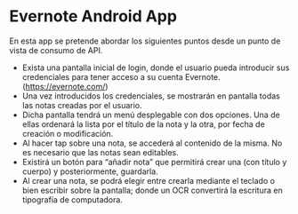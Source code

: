 # Evernote Android App

En esta app se pretende abordar los siguientes puntos desde un punto de vista de consumo de API.

  - Exista una pantalla inicial de login, donde el usuario pueda introducir sus credenciales para tener acceso a su cuenta Evernote. (https://evernote.com/)
  - Una vez introducidos los credenciales, se mostrarán en pantalla todas las notas creadas por el usuario.
  - Dicha pantalla tendrá un menú desplegable con dos opciones. Una de ellas ordenará la lista por el título de la nota y la otra, por fecha de creación o modificación.
  - Al hacer tap sobre una nota, se accederá al contenido de la misma. No es necesario que las notas sean editables.
  - Existirá un botón para “añadir nota” que permitirá crear una (con título y cuerpo) y posteriormente, guardarla.
  - Al crear una nota, se podrá elegir entre crearla mediante el teclado o bien escribir sobre la pantalla; donde un OCR convertirá la escritura en tipografía de computadora.
